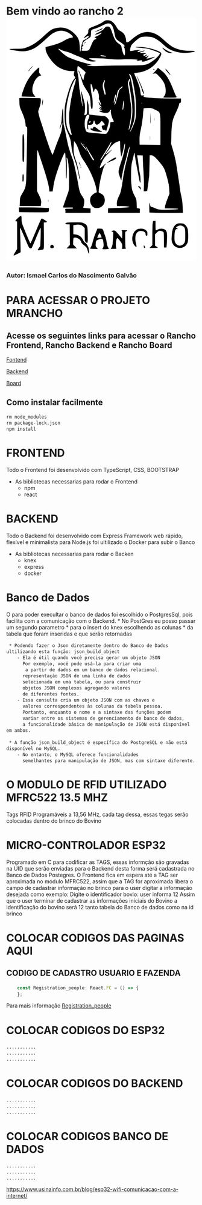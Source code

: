 # Bem vindo ao rancho 2 <img src="./src/assets/images/logotipo.svg">
### Autor: Ismael Carlos do Nascimento Galvão

# PARA ACESSAR O PROJETO MRANCHO 
## Acesse os seguintes links para acessar o Rancho Frontend, Rancho Backend e Rancho Board
[Fontend](https://github.com/IsmaelCarlos/rancho-2)

[Backend](https://github.com/IsmaelCarlos/rancho-backend)
    
[Board](https://github.com/IsmaelCarlos/rancho-board)




## Como instalar facilmente

```shell
rm node_modules
rm package-lock.json
npm install
```

# FRONTEND
Todo o Frontend foi desenvolvido com TypeScript, CSS, BOOTSTRAP
* As bibliotecas necessarias para rodar o Frontend
    - npm
    - react

# BACKEND
Todo o Backend foi desenvolvido com Express Framework web rápido, flexível e minimalista para Node.js
foi ultilizado o Docker para subir o Banco
* As bibliotecas necessarias para rodar o Backen
    - knex
    - express
    - docker

# Banco de Dados
O para poder execultar o banco de dados foi escolhido o PostgresSql, pois facilita com a comunicação com o Backend.
     * No PostGres eu posso passar um segundo parametro
     * para o insert do knex escolhendo as colunas
     * da tabela que foram inseridas e que serão retornadas

     * Podendo fazer o Json diretamente dentro do Banco de Dados ultilizando esta função: json_build_object
        - Ela é útil quando você precisa gerar um objeto JSON
          Por exemplo, você pode usá-la para criar uma 
           a partir de dados em um banco de dados relacional. 
          representação JSON de uma linha de dados 
          selecionada em uma tabela, ou para construir 
          objetos JSON complexos agregando valores 
          de diferentes fontes. 
        - Essa consulta cria um objeto JSON com as chaves e 
          valores correspondentes às colunas da tabela pessoa. 
          Portanto, enquanto o nome e a sintaxe das funções podem 
          variar entre os sistemas de gerenciamento de banco de dados, 
          a funcionalidade básica de manipulação de JSON está disponível em ambos.
        
     * A função json_build_object é específica do PostgreSQL e não está disponível no MySQL. 
        - No entanto, o MySQL oferece funcionalidades 
          semelhantes para manipulação de JSON, mas com sintaxe diferente.


#  O MODULO DE RFID UTILIZADO MFRC522 13.5 MHZ
Tags RFID Programáveis a 13,56 MHz, cada tag dessa, essas tegas serão colocadas dentro do brinco do Bovino

#  MICRO-CONTROLADOR ESP32 
Programado em C para codificar as TAGS, essas informção são gravadas na UID que serão enviadas para o Backend desta forma será cadastrada no Banco de Dados Postegres.
O Frontend fica em espera até a TAG ser aproximada no modulo MFRC522, assim que a TAG for aproximada libera o campo de cadastrar informação no brinco para o user digitar a informação desejada como exemplo: Digite o identificador bovio:
                        user informa 12
Assim que o user terminar de cadastrar as informações iniciais do Bovino a identificação do bovino será 12 tanto tabela do Banco de dados como na id brinco


# COLOCAR CODIGOS DAS PAGINAS AQUI 
## CODIGO DE CADASTRO USUARIO E FAZENDA

```jsx
    const Registration_people: React.FC = () => {
    };
```
Para mais informação [Registration_people](./src/screens/Registration_people.tsx) 

# COLOCAR CODIGOS DO ESP32 
    ...........
    ...........
    ...........

# COLOCAR CODIGOS DO BACKEND 
    ...........
    ...........
    ...........

# COLOCAR CODIGOS BANCO DE DADOS  
    ...........
    ...........
    ...........





https://www.usinainfo.com.br/blog/esp32-wifi-comunicacao-com-a-internet/